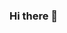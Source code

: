 ### Hi there 👋

<!--
**VinutaK1/VinutaK1** is a ✨ _special_ ✨ repository because its `README.md` (this file) appears on your GitHub profile.

Here are some ideas to get you started:

Add two packages file for PointOfSaleTermAPI Solution file where we have the solution file.

- 🔭 I’m currently working on ...
- 🌱 I’m currently learning ...
- 👯 I’m looking to collaborate on ...
- 🤔 I’m looking for help with ...
- 💬 Ask me about ...
- 📫 How to reach me: ...
- 😄 Pronouns: ...
- ⚡ Fun fact: ...
-->
